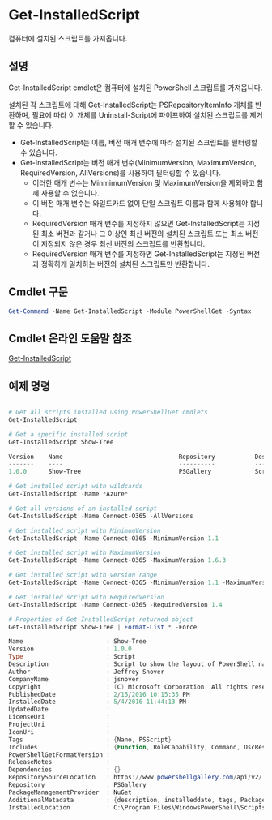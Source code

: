 # Get-InstalledScript

컴퓨터에 설치된 스크립트를 가져옵니다.

## 설명

Get-InstalledScript cmdlet은 컴퓨터에 설치된 PowerShell 스크립트를 가져옵니다.

설치된 각 스크립트에 대해 Get-InstalledScript는 PSRepositoryItemInfo 개체를 반환하며, 필요에 따라 이 개체를 Uninstall-Script에 파이프하여 설치된 스크립트를 제거할 수 있습니다.

- Get-InstalledScript는 이름, 버전 매개 변수에 따라 설치된 스크립트를 필터링할 수 있습니다.
- Get-InstalledScript는 버전 매개 변수(MinimumVersion, MaximumVersion, RequiredVersion, AllVersions)를 사용하여 필터링할 수 있습니다.
  - 이러한 매개 변수는 MinmimumVersion 및 MaximumVersion을 제외하고 함께 사용할 수 없습니다.
  - 이 버전 매개 변수는 와일드카드 없이 단일 스크립트 이름과 함께 사용해야 합니다.
  - RequiredVersion 매개 변수를 지정하지 않으면 Get-InstalledScript는 지정된 최소 버전과 같거나 그 이상인 최신 버전의 설치된 스크립트 또는 최소 버전이 지정되지 않은 경우 최신 버전의 스크립트를 반환합니다. 
  - RequiredVersion 매개 변수를 지정하면 Get-InstalledScript는 지정된 버전과 정확하게 일치하는 버전의 설치된 스크립트만 반환합니다.

## Cmdlet 구문

```powershell
Get-Command -Name Get-InstalledScript -Module PowerShellGet -Syntax
```

## Cmdlet 온라인 도움말 참조

[Get-InstalledScript](http://go.microsoft.com/fwlink/?LinkId=619790)

## 예제 명령

```powershell

# Get all scripts installed using PowerShellGet cmdlets
Get-InstalledScript

# Get a specific installed script
Get-InstalledScript Show-Tree

Version    Name                                Repository           Description
-------    ----                                ----------           -----------
1.0.0      Show-Tree                           PSGallery            Script to show the layout of PowerShell namespaces (Tr...

# Get installed script with wildcards
Get-InstalledScript -Name *Azure*

# Get all versions of an installed script
Get-InstalledScript -Name Connect-O365 -AllVersions

# Get installed script with MinimumVersion
Get-InstalledScript -Name Connect-O365 -MinimumVersion 1.1

# Get installed script with MaximumVersion
Get-InstalledScript -Name Connect-O365 -MaximumVersion 1.6.3

# Get installed script with version range
Get-InstalledScript -Name Connect-O365 -MinimumVersion 1.1 -MaximumVersion 1.6.3

# Get installed script with RequiredVersion
Get-InstalledScript -Name Connect-O365 -RequiredVersion 1.4

# Properties of Get-InstalledScript returned object
Get-InstalledScript Show-Tree | Format-List * -Force

Name                       : Show-Tree
Version                    : 1.0.0
Type                       : Script
Description                : Script to show the layout of PowerShell namespaces (Trees) using ASCII
Author                     : Jeffrey Snover
CompanyName                : jsnover
Copyright                  : (C) Microsoft Corporation. All rights reserved.
PublishedDate              : 2/15/2016 10:15:35 PM
InstalledDate              : 5/4/2016 11:44:13 PM
UpdatedDate                :
LicenseUri                 :
ProjectUri                 :
IconUri                    :
Tags                       : {Nano, PSScript}
Includes                   : {Function, RoleCapability, Command, DscResource...}
PowerShellGetFormatVersion :
ReleaseNotes               :
Dependencies               : {}
RepositorySourceLocation   : https://www.powershellgallery.com/api/v2/
Repository                 : PSGallery
PackageManagementProvider  : NuGet
AdditionalMetadata         : {description, installeddate, tags, PackageManagementProvider...}
InstalledLocation          : C:\Program Files\WindowsPowerShell\Scripts


```

<!--HONumber=Aug16_HO3-->


